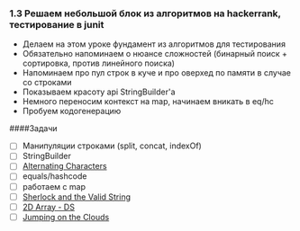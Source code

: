 ### 1.3 Решаем небольшой блок из алгоритмов на hackerrank, тестирование в junit

- Делаем на этом уроке фундамент из алгоритмов для тестирования
- Обязательно напоминаем о нюансе сложностей (бинарный поиск + сортировка, против линейного поиска)
- Напоминаем про пул строк в куче и про оверхед по памяти в случае со строками
- Показываем красоту api StringBuilder'a
- Немного переносим контекст на map, начинаем вникать в eq/hc
- Пробуем кодогенерацию

####Задачи

- [ ] Манипуляции строками (split, concat, indexOf)
- [ ] StringBuilder
- [ ] [Alternating Characters](https://www.hackerrank.com/challenges/alternating-characters/problem?h_l=interview&playlist_slugs%5B%5D=interview-preparation-kit&playlist_slugs%5B%5D=strings)
- [ ] equals/hashcode
- [ ] работаем с map
- [ ] [Sherlock and the Valid String](https://www.hackerrank.com/challenges/sherlock-and-valid-string/problem?h_l=interview&playlist_slugs%5B%5D=interview-preparation-kit&playlist_slugs%5B%5D=strings&h_r=next-challenge&h_v=zen)
- [ ] [2D Array - DS](https://www.hackerrank.com/challenges/2d-array/problem?h_l=interview&playlist_slugs%5B%5D=interview-preparation-kit&playlist_slugs%5B%5D=arrays)
- [ ] [Jumping on the Clouds](https://www.hackerrank.com/challenges/jumping-on-the-clouds/problem?h_l=interview&playlist_slugs%5B%5D=interview-preparation-kit&playlist_slugs%5B%5D=warmup)